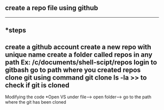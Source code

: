 **create a repo file using github**
---
---
*steps
----
create a github account
create a new repo with unique name
create a folder  called repos in any path Ex: /c/documents/shell-scipt/repos
login to gitbash
go to path where you created repos
clone git using command git clone <https url>
ls -la >> to check if git is cloned
----
Modifying the code
*Open VS 
under file--> open folder--> go to the path where the git has been cloned